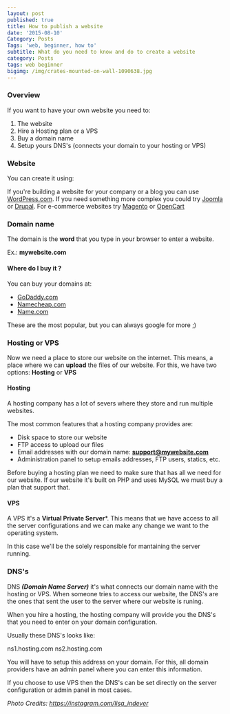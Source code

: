 ```yaml
---
layout: post
published: true
title: How to publish a website
date: '2015-08-10'
Category: Posts
Tags: 'web, beginner, how to'
subtitle: What do you need to know and do to create a website
category: Posts
tags: web beginner
bigimg: /img/crates-mounted-on-wall-1090638.jpg
---
```

### Overview

If you want to have your own website you need to:

1. The website
2. Hire a Hosting plan or a VPS
3. Buy a domain name
4. Setup yours DNS's (connects your domain to your hosting or VPS)

### Website

You can create it using:

If you're building a website for your company or a blog you can use [WordPress.com](https://wordpress.org/). If you need something more complex you could try [Joomla](https://www.joomla.org/) or [Drupal](https://www.drupal.org/). For e-commerce websites try [Magento](http://magento.com/) or [OpenCart](https://www.opencart.com/)

### Domain name

The domain is the **word** that you type in your browser to enter a website.

Ex.: **mywebsite.com**

#### Where do I buy it ?

You can buy your domains at:

* [GoDaddy.com](http://www.godaddy.com/)
* [Namecheap.com](http://www.namecheap.com/)
* [Name.com](http://www.name.com/)

These are the most popular, but you can always google for more ;)

### Hosting or VPS

Now we need a place to store our website on the internet. This means, a place where we can **upload** the files of our website. For this, we have two options: **Hosting** or **VPS**

#### Hosting

A hosting company has a lot of severs where they store and run multiple websites.

The most common features that a hosting company provides are:

- Disk space to store our website
- FTP access to upload our files
- Email addresses with our domain name: **support@mywebsite.com**
- Administration panel to setup emails addresses, FTP users, statics, etc.

Before buying a hosting plan we need to make sure that has all we need for our website. If our website it's built on PHP and uses MySQL we must buy a plan that support that.

#### VPS

A VPS it's a **Virtual Private Server***. This means that we have access to all the server configurations and we can make any change we want to the operating system.

In this case we'll be the solely responsible for mantaining the server running.

### DNS's

DNS ***(Domain Name Server)*** it's what connects our domain name with the hosting or VPS. When someone tries to access our website, the DNS's are the ones that sent the user to the server where our website is runing.

When you hire a hosting, the hosting company will provide you the DNS's that you need to enter on your domain configuration.

Usually these DNS's looks like:

ns1.hosting.com
ns2.hosting.com

You will have to setup this address on your domain. For this, all domain providers have an admin panel where you can enter this information.

If you choose to use VPS then the DNS's can be set directly on the server configuration or admin panel in most cases.

*Photo Credits: https://instagram.com/lisa_indever*
